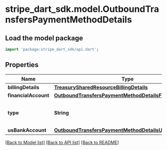 # stripe_dart_sdk.model.OutboundTransfersPaymentMethodDetails

## Load the model package
```dart
import 'package:stripe_dart_sdk/api.dart';
```

## Properties
Name | Type | Description | Notes
------------ | ------------- | ------------- | -------------
**billingDetails** | [**TreasurySharedResourceBillingDetails**](TreasurySharedResourceBillingDetails.md) |  | 
**financialAccount** | [**OutboundTransfersPaymentMethodDetailsFinancialAccount**](OutboundTransfersPaymentMethodDetailsFinancialAccount.md) |  | [optional] 
**type** | **String** | The type of the payment method used in the OutboundTransfer. | 
**usBankAccount** | [**OutboundTransfersPaymentMethodDetailsUsBankAccount**](OutboundTransfersPaymentMethodDetailsUsBankAccount.md) |  | [optional] 

[[Back to Model list]](../README.md#documentation-for-models) [[Back to API list]](../README.md#documentation-for-api-endpoints) [[Back to README]](../README.md)



